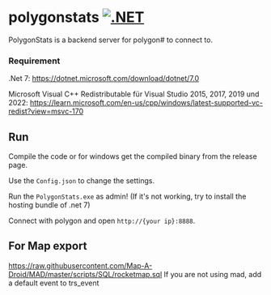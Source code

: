 # polygonstats [![.NET](https://github.com/Tobiti/polygonstats/actions/workflows/dotnet.yml/badge.svg)](https://github.com/Tobiti/polygonstats/actions/workflows/dotnet.yml)

PolygonStats is a backend server for polygon# to connect to. 

### Requirement
.Net 7: https://dotnet.microsoft.com/download/dotnet/7.0

Microsoft Visual C++ Redistributable für Visual Studio 2015, 2017, 2019 und 2022: https://learn.microsoft.com/en-us/cpp/windows/latest-supported-vc-redist?view=msvc-170

## Run

Compile the code or for windows get the compiled binary from the release page.

Use the `Config.json` to change the settings.

Run the `PolygonStats.exe` as admin! (If it's not working, try to install the hosting bundle of .net 7)

Connect with polygon and open `http://{your ip}:8888`.

## For Map export
https://raw.githubusercontent.com/Map-A-Droid/MAD/master/scripts/SQL/rocketmap.sql
If you are not using mad, add a default event to trs_event
